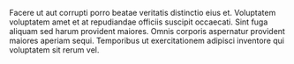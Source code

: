 Facere ut aut corrupti porro beatae veritatis distinctio eius et. Voluptatem voluptatem amet et at repudiandae officiis suscipit occaecati. Sint fuga aliquam sed harum provident maiores. Omnis corporis aspernatur provident maiores aperiam sequi. Temporibus ut exercitationem adipisci inventore qui voluptatem sit rerum vel.